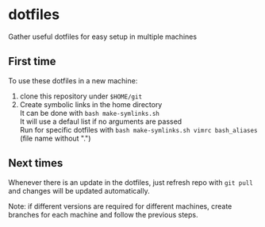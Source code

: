 # dotfiles
Gather useful dotfiles for easy setup in multiple machines

## First time

To use these dotfiles in a new machine:
 1. clone this repository under `$HOME/git`
 2. Create symbolic links in the home directory<br/>
    It can be done with `bash make-symlinks.sh`<br/>
    It will use a defaul list if no arguments are passed<br/>
    Run for specific dotfiles with `bash make-symlinks.sh vimrc bash_aliases` (file name without ".")

## Next times

Whenever there is an update in the dotfiles, just refresh repo with `git pull` and changes will be updated automatically.

Note: if different versions are required for different machines, create branches for each machine and follow the previous steps.
